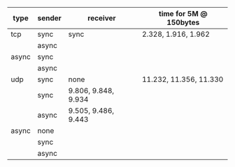 type | sender | receiver | time for 5M @ 150bytes
--- | --- | --- | ---
tcp | sync | sync | 2.328, 1.916, 1.962
 | | async |
 | async | sync |
 | | async |
udp | sync | none | 11.232, 11.356, 11.330
 | | sync | 9.806, 9.848, 9.934
 | | async | 9.505, 9.486, 9.443
 | async | none |
 | | sync |
 | | async |
